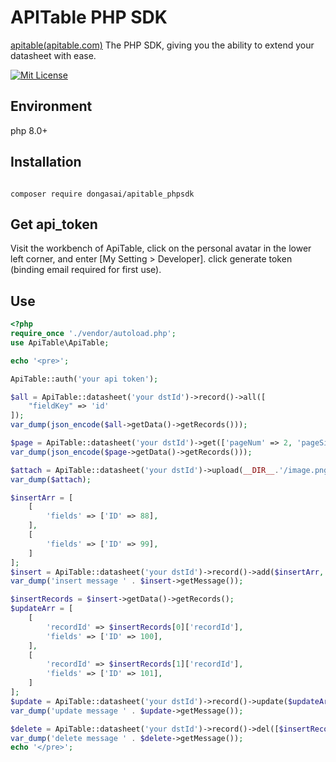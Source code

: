# APITable PHP SDK

[apitable(apitable.com)](https://apitable.com) The PHP SDK, giving you the ability to extend your datasheet with ease.  

[![Mit License](https://img.shields.io/badge/License-MIT-blue.svg)](https://www.mit-license.org/)

## Environment

php 8.0+

## Installation

```shell

composer require dongasai/apitable_phpsdk

```

## Get api_token

Visit the workbench of ApiTable, click on the personal avatar in the lower left corner, and enter [My Setting > Developer]. click generate token (binding email required for first use).

## Use

```php
<?php
require_once './vendor/autoload.php';
use ApiTable\ApiTable;

echo '<pre>';

ApiTable::auth('your api token');

$all = ApiTable::datasheet('your dstId')->record()->all([
    "fieldKey" => 'id'
]);
var_dump(json_encode($all->getData()->getRecords()));

$page = ApiTable::datasheet('your dstId')->get(['pageNum' => 2, 'pageSize' => 2]);
var_dump(json_encode($page->getData()->getRecords()));

$attach = ApiTable::datasheet('your dstId')->upload(__DIR__.'/image.png');
var_dump($attach);

$insertArr = [
    [
        'fields' => ['ID' => 88],
    ],
    [
        'fields' => ['ID' => 99],
    ]
];
$insert = ApiTable::datasheet('your dstId')->record()->add($insertArr, 'name');
var_dump('insert message ' . $insert->getMessage());

$insertRecords = $insert->getData()->getRecords();
$updateArr = [
    [
        'recordId' => $insertRecords[0]['recordId'],
        'fields' => ['ID' => 100],
    ],
    [
        'recordId' => $insertRecords[1]['recordId'],
        'fields' => ['ID' => 101],
    ]
];
$update = ApiTable::datasheet('your dstId')->record()->update($updateArr, 'name');
var_dump('update message ' . $update->getMessage());

$delete = ApiTable::datasheet('your dstId')->record()->del([$insertRecords[0]['recordId'], $insertRecords[1]['recordId'],]);
var_dump('delete message ' . $delete->getMessage());
echo '</pre>';
```
